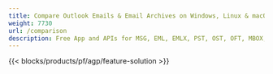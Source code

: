 ```yaml
---
title: Compare Outlook Emails & Email Archives on Windows, Linux & macOS 
weight: 7730
url: /comparison
description: Free App and APIs for MSG, EML, EMLX, PST, OST, OFT, MBOX, ICS & VCF file Comparison
---
```


{{< blocks/products/pf/agp/feature-solution >}} 

